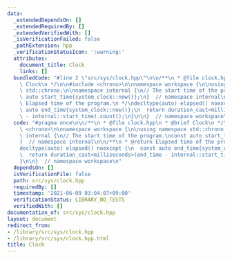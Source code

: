```yaml
---
data:
  _extendedDependsOn: []
  _extendedRequiredBy: []
  _extendedVerifiedWith: []
  _isVerificationFailed: false
  _pathExtension: hpp
  _verificationStatusIcon: ':warning:'
  attributes:
    document_title: Clock
    links: []
  bundledCode: "#line 2 \"src/sys/clock.hpp\"\n\n/**\n * @file clock.hpp\n * @brief\
    \ Clock\n */\n\n#include <chrono>\n\nnamespace workspace {\n\nusing namespace\
    \ std::chrono;\n\nnamespace internal {\n// The start time of the program.\nconst\
    \ auto start_time{system_clock::now()};\n}  // namespace internal\n\n/**\n * @return\
    \ Elapsed time of the program.\n */\ndecltype(auto) elapsed() noexcept {\n  const\
    \ auto end_time{system_clock::now()};\n  return duration_cast<milliseconds>(end_time\
    \ - internal::start_time).count();\n}\n\n}  // namespace workspace\n"
  code: "#pragma once\n\n/**\n * @file clock.hpp\n * @brief Clock\n */\n\n#include\
    \ <chrono>\n\nnamespace workspace {\n\nusing namespace std::chrono;\n\nnamespace\
    \ internal {\n// The start time of the program.\nconst auto start_time{system_clock::now()};\n\
    }  // namespace internal\n\n/**\n * @return Elapsed time of the program.\n */\n\
    decltype(auto) elapsed() noexcept {\n  const auto end_time{system_clock::now()};\n\
    \  return duration_cast<milliseconds>(end_time - internal::start_time).count();\n\
    }\n\n}  // namespace workspace\n"
  dependsOn: []
  isVerificationFile: false
  path: src/sys/clock.hpp
  requiredBy: []
  timestamp: '2021-06-09 03:04:07+09:00'
  verificationStatus: LIBRARY_NO_TESTS
  verifiedWith: []
documentation_of: src/sys/clock.hpp
layout: document
redirect_from:
- /library/src/sys/clock.hpp
- /library/src/sys/clock.hpp.html
title: Clock
---
```

